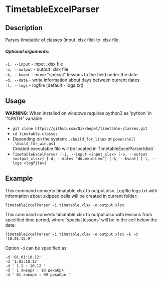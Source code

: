 # TimetableExcelParser
## Description
Parses timetable of classes (input .xlsx file) to .xlsx file.

##### Optional arguments:  
    
  ```-i, --input``` - input .xlsx file  
  ```-o, --output``` - output .xlsx file  
  ```-k, --kvant``` - move "special" lessons to the field under the date  
  ```-d, --date``` - write information about days between current dates  
  ```-l, --logs``` - logfile (default - logs.txt)  

## Usage
**WARNING**: When installed on windows requires python3 as 'python' in '%PATH" variable  
- ```git clone https://github.com/Nikshepel/timetable-classes.git```
- ```cd timetable-classes```
- Depending on the system: ```./build_for_linux``` or ```powershell .\build_for_win.ps1```  
Сreated executable file will be located in TimetableExcelParser/dist/
- ```TimetableExcelParser [-i, --input <input_xlsx> [-o, --output <output_xlsx>] [-d, --dates "dd.mm:dd.mm"] [-k, --kvant] [-l, --logs <logfile>] ```



## Example

This command converts timatable.xlsx to output.xlsx. Logfile logs.txt with information about skipped cells will be created in current folder: 

```TimetableExcelParser -i timatable.xlsx -o output.xlsx```

This command converts timatable.xlsx to output.xlsx with lessons from specified time period, where 'special lessons' will be in the cell below the date:

```TimetableExcelParser -i timatable.xlsx -o output.xlsx -k -d '10.01:15.9'```

Option `-d` can be specified as:
```
-d '01.01:10.12'
-d '1.01:10.12'
-d ' 1.1 : 10.12 '
-d ' 1 января : 10 декабря '
-d ' 01 января : 09 декабря '
```
